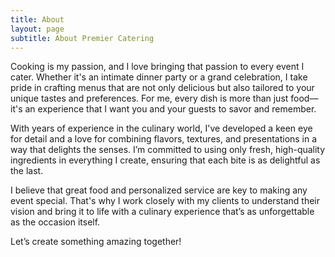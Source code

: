 ```yaml
---
title: About
layout: page
subtitle: About Premier Catering
---
```


Cooking is my passion, and I love bringing that passion to every event I cater. Whether it's an intimate dinner party or a grand celebration, I take pride in crafting menus that are not only delicious but also tailored to your unique tastes and preferences. For me, every dish is more than just food—it's an experience that I want you and your guests to savor and remember.

With years of experience in the culinary world, I've developed a keen eye for detail and a love for combining flavors, textures, and presentations in a way that delights the senses. I’m committed to using only fresh, high-quality ingredients in everything I create, ensuring that each bite is as delightful as the last.

I believe that great food and personalized service are key to making any event special. That's why I work closely with my clients to understand their vision and bring it to life with a culinary experience that’s as unforgettable as the occasion itself.

Let’s create something amazing together!
